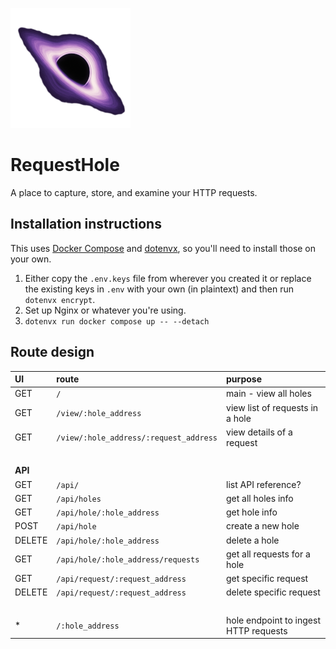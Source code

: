 <img
  src="./favicon.png" 
  alt="RequestHole logo"
  width="192" />

# RequestHole
A place to capture, store, and examine your HTTP requests.

## Installation instructions

This uses [Docker Compose](https://docs.docker.com/compose/) and
[dotenvx](https://dotenvx.com), so you'll need to install those on your own.

1. Either copy the `.env.keys` file from wherever you created it or replace the
   existing keys in `.env` with your own (in plaintext) and then run `dotenvx
   encrypt`.
2. Set up Nginx or whatever you're using.
3. `dotenvx run docker compose up -- --detach`

## Route design

| UI | route | purpose |
|:----|:-------|:---------|
GET | `/`     | main - view all holes
GET | `/view/:hole_address` | view list of requests in a hole
GET | `/view/:hole_address/:request_address` | view details of a request
&nbsp;||
**API** | | 
GET | `/api/` | list API reference?
GET | `/api/holes` | get all holes info
GET | `/api/hole/:hole_address` | get hole info
POST | `/api/hole` | create a new hole
DELETE | `/api/hole/:hole_address` | delete a hole
GET | `/api/hole/:hole_address/requests` | get all requests for a hole
GET | `/api/request/:request_address` | get specific request
DELETE | `/api/request/:request_address` | delete specific request
&nbsp; | | 
\* | `/:hole_address` | hole endpoint to ingest HTTP requests
